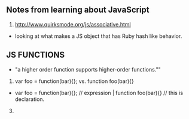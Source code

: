 ## Notes from learning about JavaScript

1. http://www.quirksmode.org/js/associative.html
- looking at what makes a JS object that has Ruby hash like behavior.


## JS FUNCTIONS
- "a higher order function supports higher-order functions.""

1. var foo = function(bar){}; vs. function foo(bar){}
  - var foo = function(bar){}; // expression | function foo(bar){} // this is declaration.   




3.
